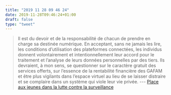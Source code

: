 ```yaml
---
title: "2019 11 28 09 46 24"
date: 2019-11-28T09:46:24+01:00
draft: false
type: "tweet"
---
```

> Il est du devoir et de la responsabilité de chacun de prendre en charge sa destinée numérique. En acceptant, sans ne jamais les lire, les conditions d’utilisation des plateformes connectées, les individus donnent volontairement et intentionnellement leur accord pour le traitement et l’analyse de leurs données personnelles par des tiers. Ils devraient, à mon sens, se questionner sur le caractère gratuit des services offerts, sur l’essence de la rentabilité financière des GAFAM et être plus vigilants dans l’espace virtuel au lieu de se laisser distraire et se complaire dans un système qui viole leur vie privée. --- [Place aux jeunes dans la lutte contre la surveillance](https://standblog.org/blog/post/2019/11/26/Place-aux-jeunes-dans-la-lutte-contre-la-surveillance)
